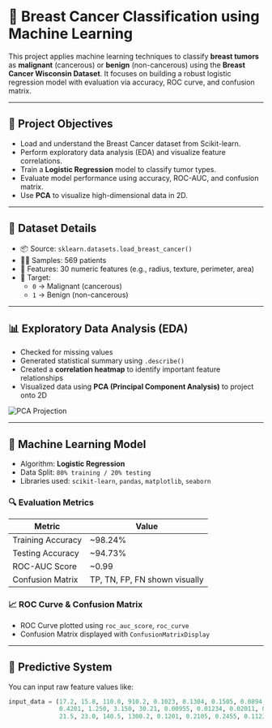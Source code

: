 # 🧬 Breast Cancer Classification using Machine Learning

This project applies machine learning techniques to classify **breast tumors** as **malignant** (cancerous) or **benign** (non-cancerous) using the **Breast Cancer Wisconsin Dataset**. It focuses on building a robust logistic regression model with evaluation via accuracy, ROC curve, and confusion matrix.

---

## 📌 Project Objectives

- Load and understand the Breast Cancer dataset from Scikit-learn.
- Perform exploratory data analysis (EDA) and visualize feature correlations.
- Train a **Logistic Regression** model to classify tumor types.
- Evaluate model performance using accuracy, ROC-AUC, and confusion matrix.
- Use **PCA** to visualize high-dimensional data in 2D.

---

## 📁 Dataset Details

- 📦 Source: `sklearn.datasets.load_breast_cancer()`
- 👩‍⚕️ Samples: 569 patients
- 🔢 Features: 30 numeric features (e.g., radius, texture, perimeter, area)
- 🎯 Target:
  - `0` → Malignant (cancerous)
  - `1` → Benign (non-cancerous)

---

## 📊 Exploratory Data Analysis (EDA)

- Checked for missing values
- Generated statistical summary using `.describe()`
- Created a **correlation heatmap** to identify important feature relationships
- Visualized data using **PCA (Principal Component Analysis)** to project onto 2D

![PCA Projection](https://upload.wikimedia.org/wikipedia/commons/thumb/7/76/Principal_Component_Analysis_visualization.svg/1200px-Principal_Component_Analysis_visualization.svg.png)

---

## 🧠 Machine Learning Model

- Algorithm: **Logistic Regression**
- Data Split: `80% training / 20% testing`
- Libraries used: `scikit-learn`, `pandas`, `matplotlib`, `seaborn`

### 🔍 Evaluation Metrics

| Metric              | Value     |
|---------------------|-----------|
| Training Accuracy   | ~98.24%   |
| Testing Accuracy    | ~94.73%   |
| ROC-AUC Score       | ~0.99     |
| Confusion Matrix    | TP, TN, FP, FN shown visually |

### 📈 ROC Curve & Confusion Matrix

- ROC Curve plotted using `roc_auc_score`, `roc_curve`
- Confusion Matrix displayed with `ConfusionMatrixDisplay`

---

## 🧪 Predictive System

You can input raw feature values like:
```python
input_data = (17.2, 15.8, 110.0, 910.2, 0.1023, 0.1304, 0.1505, 0.0894, 0.1901, 0.0623,
              0.4201, 1.250, 3.150, 30.21, 0.00955, 0.01234, 0.02011, 0.00505, 0.01878, 0.00105,
              21.5, 23.0, 140.5, 1300.2, 0.1201, 0.2105, 0.2455, 0.1123, 0.2401, 0.0851)
